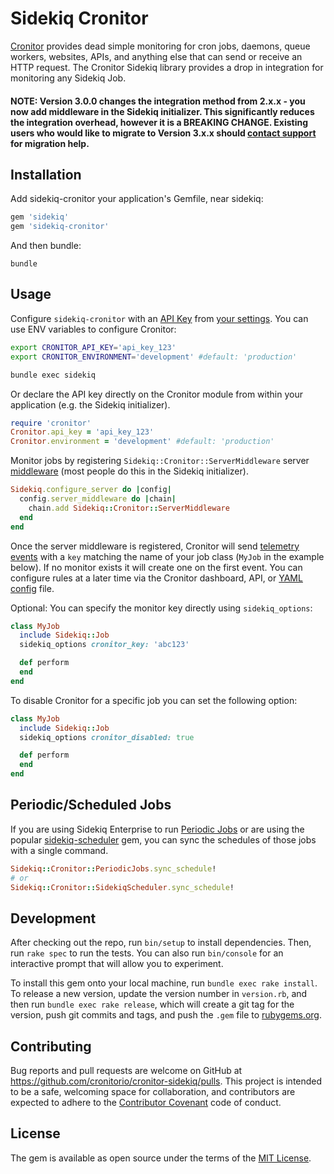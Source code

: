 # Sidekiq Cronitor

[Cronitor](https://cronitor.io/) provides dead simple monitoring for cron jobs, daemons, queue workers, websites, APIs, and anything else that can send or receive an HTTP request. The Cronitor Sidekiq library provides a drop in integration for monitoring any Sidekiq Job.


#### NOTE: Version 3.0.0 changes the integration method from 2.x.x - you now add  middleware in the Sidekiq initializer. This significantly reduces the integration overhead, however it is a BREAKING CHANGE.  Existing users who would like to migrate to Version 3.x.x should [contact support](mailto:support@cronitor.io) for migration help.

## Installation

Add sidekiq-cronitor your application's Gemfile, near sidekiq:

```ruby
gem 'sidekiq'
gem 'sidekiq-cronitor'
```

And then bundle:

```
bundle
```

## Usage

Configure `sidekiq-cronitor` with an [API Key](https://cronitor.io/docs/api-overview) from [your settings](https://cronitor.io/settings). You can use ENV variables to configure Cronitor:

```sh
export CRONITOR_API_KEY='api_key_123'
export CRONITOR_ENVIRONMENT='development' #default: 'production'

bundle exec sidekiq
```

Or declare the API key directly on the Cronitor module from within your application (e.g. the Sidekiq initializer).

```ruby
require 'cronitor'
Cronitor.api_key = 'api_key_123'
Cronitor.environment = 'development' #default: 'production'
```


Monitor jobs by registering `Sidekiq::Cronitor::ServerMiddleware` server [middleware](https://www.rubydoc.info/github/mperham/sidekiq/Sidekiq/Middleware) (most people do this in the Sidekiq initializer).

```ruby
Sidekiq.configure_server do |config|
  config.server_middleware do |chain|
    chain.add Sidekiq::Cronitor::ServerMiddleware
  end
end
```


Once the server middleware is registered, Cronitor will send [telemetry events](https://cronitor.io/docs/teleme) with a `key` matching the name of your job class (`MyJob` in the example below). If no monitor exists it will create one on the first event. You can configure rules at a later time via the Cronitor dashboard, API, or [YAML config](https://github.com/cronitorio/cronitor-ruby#configuring-monitors) file.

Optional: You can specify the monitor key directly using `sidekiq_options`:

```ruby
class MyJob
  include Sidekiq::Job
  sidekiq_options cronitor_key: 'abc123'

  def perform
  end
end
```

To disable Cronitor for a specific job you can set the following option:

```ruby
class MyJob
  include Sidekiq::Job
  sidekiq_options cronitor_disabled: true

  def perform
  end
end
```

## Periodic/Scheduled Jobs
If you are using Sidekiq Enterprise to run [Periodic Jobs](https://github.com/mperham/sidekiq/wiki/Ent-Periodic-Jobs) or are using the popular [sidekiq-scheduler](https://github.com/moove-it/sidekiq-scheduler) gem, you can sync the schedules of those jobs with a single command.

```ruby
Sidekiq::Cronitor::PeriodicJobs.sync_schedule!
# or
Sidekiq::Cronitor::SidekiqScheduler.sync_schedule!
```


## Development

After checking out the repo, run `bin/setup` to install dependencies. Then, run `rake spec` to run the tests. You can also run `bin/console` for an interactive prompt that will allow you to experiment.

To install this gem onto your local machine, run `bundle exec rake install`. To release a new version, update the version number in `version.rb`, and then run `bundle exec rake release`, which will create a git tag for the version, push git commits and tags, and push the `.gem` file to [rubygems.org](https://rubygems.org).

## Contributing

Bug reports and pull requests are welcome on GitHub at https://github.com/cronitorio/cronitor-sidekiq/pulls. This project is intended to be a safe, welcoming space for collaboration, and contributors are expected to adhere to the [Contributor Covenant](http://contributor-covenant.org) code of conduct.

## License

The gem is available as open source under the terms of the [MIT License](https://opensource.org/licenses/MIT).
